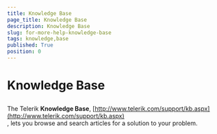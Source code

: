 ```yaml
---
title: Knowledge Base
page_title: Knowledge Base
description: Knowledge Base
slug: for-more-help-knowledge-base
tags: knowledge,base
published: True
position: 0
---
```


# Knowledge Base



## 

The Telerik __Knowledge Base__, 
        [http://www.telerik.com/support/kb.aspx](http://www.telerik.com/support/kb.aspx)        
        , lets you browse and search articles for a solution to your problem.


